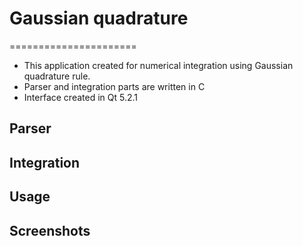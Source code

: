 # Gaussian quadrature
======================

* This application created for numerical integration using Gaussian quadrature rule.
* Parser and integration parts are written in C
* Interface created in Qt 5.2.1

## Parser

## Integration

## Usage

## Screenshots
